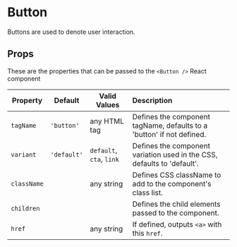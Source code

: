 # Button

Buttons are used to denote user interaction.

## Props

These are the properties that can be passed to the `<Button />` React component

Property | Default | Valid Values | Description
--- | --- | --- |:---
`tagName` |  `'button'` | any HTML tag | Defines the component tagName, defaults to a 'button' if not defined. 
`variant` | `'default'` | `default`, `cta`, `link` | Defines the component variation used in the CSS, defaults to 'default'. 
`className` | &nbsp; | any string | Defines CSS className to add to the component's class list.
`children` | &nbsp; |  &nbsp; | Defines the child elements passed to the component. 
`href`| &nbsp; | any string  | If defined, outputs `<a>` with this `href`. 

